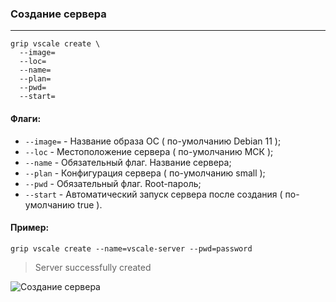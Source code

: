 ### Создание сервера
***
```
grip vscale create \
  --image=
  --loc=
  --name=
  --plan=
  --pwd=
  --start=
```

#### Флаги:
 - `--image=` - Название образа ОС ( по-умолчанию Debian 11 );
 - `--loc` - Местоположение сервера ( по-умолчанию МСК ); 
 - `--name` - Обязательный флаг. Название сервера;
 - `--plan` - Конфигурация сервера ( по-умолчанию small );
 - `--pwd` - Обязательный флаг. Root-пароль;
 - `--start` - Автоматический запуск сервера после создания ( по-умолчанию true ).

#### Пример:
```
grip vscale create --name=vscale-server --pwd=password
```
> Server successfully created

![Создание сервера](grip/docs/vscale/create.png)
